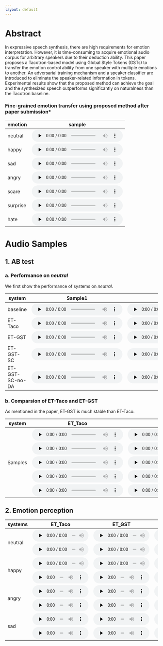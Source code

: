 ```yaml
---
layout: default
---
```


<!-- <h1 align='center'><font size='10'> Emotion Transfer Based on Global Style Tokens and Adversarial Training </font></h1>

<center>Pengfei Wu, Junjie Pan, Junhui Zhang, Chenchang Xu, Lin Wu, Xiang Yin, Zejun Ma</center>
 -->
# Abstract

In expressive speech synthesis, there are high requirements for emotion interpretation. However, it is time-consuming to acquire emotional audio corpus for arbitrary speakers due to their deduction ability. This paper proposes a Tacotron-based model using Global Style Tokens (GSTs) to transfer the emotion control ability from one speaker with multiple emotions to another. An adversarial training mechanism and a speaker classifier are introduced to eliminate the speaker-related information in tokens. Experimental results show that the proposed method can achieve the goal and the synthesized speech outperforms significantly on naturalness than the Tacotron baseline.        

### Fine-grained emotion transfer using proposed method after paper submission*

|emotion|sample|
| --- | --- |
| neutral | <audio id="audio" controls="" preload="none" style="height: 40px"> <source id="wav" src="fine-grain/neutral.wav"></audio> |
| happy | <audio id="audio" controls="" preload="none" style="height: 40px"> <source id="wav" src="fine-grain/happy.wav"></audio> |
| sad | <audio id="audio" controls="" preload="none" style="height: 40px"> <source id="wav" src="fine-grain/sad.wav"></audio> |
| angry | <audio id="audio" controls="" preload="none" style="height: 40px"> <source id="wav" src="fine-grain/angry.wav"></audio> |
| scare | <audio id="audio" controls="" preload="none" style="height: 40px"> <source id="wav" src="fine-grain/scare.wav"></audio> |
| surprise | <audio id="audio" controls="" preload="none" style="height: 40px"> <source id="wav" src="fine-grain/surprise.wav"></audio> |
| hate | <audio id="audio" controls="" preload="none" style="height: 40px"> <source id="wav" src="fine-grain/hate.wav"></audio> |

# Audio Samples
## 1. AB test
### a. Performance on *neutral*
We first show the performance of systems on *neutral*. 

| system| Sample1 | Sample2|
| --- | --- | --- |
| baseline | <audio id="audio" controls="" preload="none" style="height: 40px"> <source id="wav" src="audios/ab/1_neutral/baseline/1.wav"></audio> | <audio id="audio" controls="" preload="none" style="height: 40px"> <source id="wav" src="audios/ab/1_neutral/baseline/2.wav"></audio> |
| ET-Taco | <audio id="audio" controls="" preload="none" style="height: 40px"> <source id="wav" src="audios/ab/1_neutral/ET_Taco/1.wav"></audio> | <audio id="audio" controls="" preload="none" style="height: 40px"> <source id="wav" src="audios/ab/1_neutral/ET_Taco/2.wav"></audio> |
| ET-GST | <audio id="audio" controls="" preload="none" style="height: 40px"> <source id="wav" src="audios/ab/1_neutral/GST/1.wav"></audio> | <audio id="audio" controls="" preload="none" style="height: 40px"> <source id="wav" src="audios/ab/1_neutral/GST/2.wav"></audio> |
| ET-GST-SC | <audio id="audio" controls="" preload="none" style="height: 40px"> <source id="wav" src="audios/ab/1_neutral/GST_SC/1.wav"></audio> | <audio id="audio" controls="" preload="none" style="height: 40px"> <source id="wav" src="audios/ab/1_neutral/GST_SC/2.wav"></audio> |
| ET-GST-SC-no-DA | <audio id="audio" controls="" preload="none" style="height: 40px"> <source id="wav" src="audios/ab/1_neutral/GST_SC_no_DA/1.wav"></audio> | <audio id="audio" controls="" preload="none" style="height: 40px"> <source id="wav" src="audios/ab/1_neutral/GST_SC_no_DA/2.wav"></audio> |

### b. Comparsion of ET-Taco and ET-GST
As mentioned in the paper, ET-GST is much stable than ET-Taco.

<table>
<thead>
  <tr>
    <th>system</th>
    <th>ET_Taco</th>
    <th>ET_GST</th>
  </tr>
</thead>
<tbody>
  <tr>
    <td rowspan="5">Samples</td>
    <td> <audio id="audio" controls="" preload="none" style="height: 40px"> <source id="wav" src="audios/ab/2_ET_Taco_GST/ET_Taco/1.wav"></audio> </td>
    <td> <audio id="audio" controls="" preload="none" style="height: 40px"> <source id="wav" src="audios/ab/2_ET_Taco_GST/ET_GST/1.wav"></audio> </td>
  </tr>
  <tr>
    <td> <audio id="audio" controls="" preload="none" style="height: 40px"> <source id="wav" src="audios/ab/2_ET_Taco_GST/ET_Taco/2.wav"></audio> </td>
    <td> <audio id="audio" controls="" preload="none" style="height: 40px"> <source id="wav" src="audios/ab/2_ET_Taco_GST/ET_GST/2.wav"></audio> </td>
  </tr>
  <tr>
    <td> <audio id="audio" controls="" preload="none" style="height: 40px"> <source id="wav" src="audios/ab/2_ET_Taco_GST/ET_Taco/3.wav"></audio> </td>
    <td> <audio id="audio" controls="" preload="none" style="height: 40px"> <source id="wav" src="audios/ab/2_ET_Taco_GST/ET_GST/3.wav"></audio> </td>
  </tr>
  <tr>
    <td> <audio id="audio" controls="" preload="none" style="height: 40px"> <source id="wav" src="audios/ab/2_ET_Taco_GST/ET_Taco/4.wav"></audio> </td>
    <td> <audio id="audio" controls="" preload="none" style="height: 40px"> <source id="wav" src="audios/ab/2_ET_Taco_GST/ET_GST/4.wav"></audio> </td>
  </tr>
  <tr>
    <td> <audio id="audio" controls="" preload="none" style="height: 40px"> <source id="wav" src="audios/ab/2_ET_Taco_GST/ET_Taco/5.wav"></audio> </td>
    <td> <audio id="audio" controls="" preload="none" style="height: 40px"> <source id="wav" src="audios/ab/2_ET_Taco_GST/ET_GST/5.wav"></audio> </td>
  </tr>
</tbody>
</table>


## 2. Emotion perception

<table>
<thead>
  <tr>
    <th>systems</th>
    <th>ET_Taco</th>
    <th>ET_GST</th>
    <th>ET_GST_SC</th>
  </tr>
</thead>
<tbody>
  <!-- neutral -->
  <tr>
    <td rowspan="2">neutral</td>
    <td> <audio id="audio" controls="" preload="none" style="height: 40px;width: 185px"> <source id="wav" src="audios/emotion_perception/ET_Taco/neutral/1.wav"></audio> </td>
    <td> <audio id="audio" controls="" preload="none" style="height: 40px;width: 185px"> <source id="wav" src="audios/emotion_perception/ET_GST/neutral/1.wav"></audio> </td>
    <td> <audio id="audio" controls="" preload="none" style="height: 40px;width: 185px"> <source id="wav" src="audios/emotion_perception/ET_GST_SC/neutral/1.wav"></audio> </td>
  </tr>
  <tr>
    <td> <audio id="audio" controls="" preload="none" style="height: 40px;width: 185px"> <source id="wav" src="audios/emotion_perception/ET_Taco/neutral/2.wav"></audio> </td>
    <td> <audio id="audio" controls="" preload="none" style="height: 40px;width: 185px"> <source id="wav" src="audios/emotion_perception/ET_GST/neutral/2.wav"></audio> </td>
    <td> <audio id="audio" controls="" preload="none" style="height: 40px;width: 185px"> <source id="wav" src="audios/emotion_perception/ET_GST_SC/neutral/2.wav"></audio> </td>
  </tr>
  <!-- happy -->
  <tr>
    <td rowspan="2">happy</td>
    <td> <audio id="audio" controls="" preload="none" style="height: 40px;width: 185px"> <source id="wav" src="audios/emotion_perception/ET_Taco/happy/1.wav"></audio> </td>
    <td> <audio id="audio" controls="" preload="none" style="height: 40px;width: 185px"> <source id="wav" src="audios/emotion_perception/ET_GST/happy/1.wav"></audio> </td>
    <td> <audio id="audio" controls="" preload="none" style="height: 40px;width: 185px"> <source id="wav" src="audios/emotion_perception/ET_GST_SC/happy/1.wav"></audio> </td>
  </tr>
  <tr>
    <td> <audio id="audio" controls="" preload="none" style="height: 40px;width: 185px"> <source id="wav" src="audios/emotion_perception/ET_Taco/happy/2.wav"></audio> </td>
    <td> <audio id="audio" controls="" preload="none" style="height: 40px;width: 185px"> <source id="wav" src="audios/emotion_perception/ET_GST/happy/2.wav"></audio> </td>
    <td> <audio id="audio" controls="" preload="none" style="height: 40px;width: 185px"> <source id="wav" src="audios/emotion_perception/ET_GST_SC/happy/2.wav"></audio> </td>
  </tr>
  <!-- angry -->
  <tr>
    <td rowspan="2">angry</td>
    <td> <audio id="audio" controls="" preload="none" style="height: 40px;width: 185px"> <source id="wav" src="audios/emotion_perception/ET_Taco/angry/1.wav"></audio> </td>
    <td> <audio id="audio" controls="" preload="none" style="height: 40px;width: 185px"> <source id="wav" src="audios/emotion_perception/ET_GST/angry/1.wav"></audio> </td>
    <td> <audio id="audio" controls="" preload="none" style="height: 40px;width: 185px"> <source id="wav" src="audios/emotion_perception/ET_GST_SC/angry/1.wav"></audio> </td>
  </tr>
  <tr>
    <td> <audio id="audio" controls="" preload="none" style="height: 40px;width: 185px"> <source id="wav" src="audios/emotion_perception/ET_Taco/angry/2.wav"></audio> </td>
    <td> <audio id="audio" controls="" preload="none" style="height: 40px;width: 185px"> <source id="wav" src="audios/emotion_perception/ET_GST/angry/2.wav"></audio> </td>
    <td> <audio id="audio" controls="" preload="none" style="height: 40px;width: 185px"> <source id="wav" src="audios/emotion_perception/ET_GST_SC/angry/2.wav"></audio> </td>
  </tr>
  <!-- sad -->
  <tr>
    <td rowspan="2">sad</td>
    <td> <audio id="audio" controls="" preload="none" style="height: 40px;width: 185px"> <source id="wav" src="audios/emotion_perception/ET_Taco/sad/1.wav"></audio> </td>
    <td> <audio id="audio" controls="" preload="none" style="height: 40px;width: 185px"> <source id="wav" src="audios/emotion_perception/ET_GST/sad/1.wav"></audio> </td>
    <td> <audio id="audio" controls="" preload="none" style="height: 40px;width: 185px"> <source id="wav" src="audios/emotion_perception/ET_GST_SC/sad/1.wav"></audio> </td>
  </tr>
  <tr>
    <td> <audio id="audio" controls="" preload="none" style="height: 40px;width: 185px"> <source id="wav" src="audios/emotion_perception/ET_Taco/sad/2.wav"></audio> </td>
    <td> <audio id="audio" controls="" preload="none" style="height: 40px;width: 185px"> <source id="wav" src="audios/emotion_perception/ET_GST/sad/2.wav"></audio> </td>
    <td> <audio id="audio" controls="" preload="none" style="height: 40px;width: 185px"> <source id="wav" src="audios/emotion_perception/ET_GST_SC/sad/2.wav"></audio> </td>
  </tr>
</tbody>
</table>

